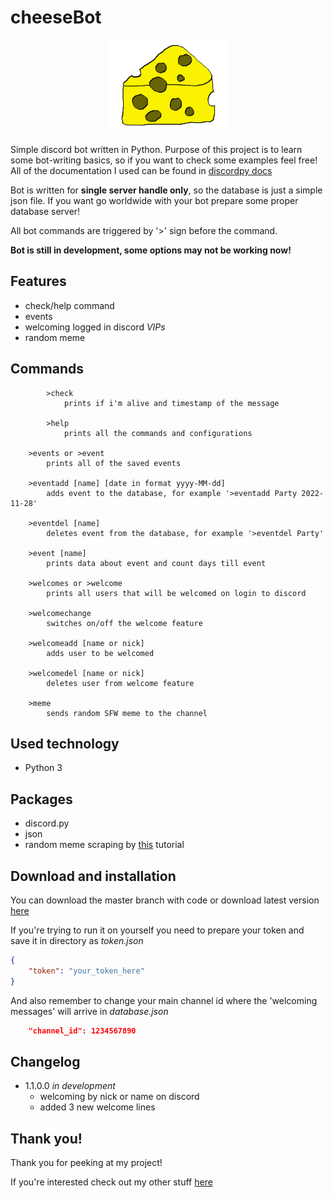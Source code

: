 # cheeseBot
<p align="center">
  <img src="https://github.com/alehee/cheeseBot/blob/main/git_res/logo.png" style="height:150px;">
</p>

Simple discord bot written in Python. Purpose of this project is to learn some bot-writing basics, so if you want to check some examples feel free! All of the documentation I used can be found in [discordpy docs](https://discordpy.readthedocs.io/en/stable/)

Bot is written for **single server handle only**, so the database is just a simple json file. If you want go worldwide with your bot prepare some proper database server!

All bot commands are triggered by '>' sign before the command.

**Bot is still in development, some options may not be working now!**

## Features
* check/help command
* events
* welcoming logged in discord *VIPs*
* random meme

## Commands
```
    	>check
        	prints if i'm alive and timestamp of the message
    
    	>help
        	prints all the commands and configurations
		
	>events or >event
		prints all of the saved events
		
	>eventadd [name] [date in format yyyy-MM-dd]
		adds event to the database, for example '>eventadd Party 2022-11-28'
		
	>eventdel [name]
		deletes event from the database, for example '>eventdel Party'
		
	>event [name]
		prints data about event and count days till event
		
	>welcomes or >welcome
		prints all users that will be welcomed on login to discord
	
	>welcomechange
		switches on/off the welcome feature
	
	>welcomeadd [name or nick]
		adds user to be welcomed
		
	>welcomedel [name or nick]
		deletes user from welcome feature
		
	>meme
		sends random SFW meme to the channel
```

## Used technology
* Python 3

## Packages
* discord.py
* json
* random meme scraping by [this](https://sijey-praveen.medium.com/how-to-make-a-discord-meme-bot-using-15-lines-of-python-code-a2c7f6284d9f) tutorial

## Download and installation
You can download the master branch with code or download latest version [here](https://drive.google.com/file/d/1GSu8a6LDqdzyvk3depJ01uPHyh3fkmj-/view?usp=sharing)

If you're trying to run it on yourself you need to prepare your token and save it in directory as *token.json*
```json
{
	"token": "your_token_here"
}
```

And also remember to change your main channel id where the 'welcoming messages' will arrive in *database.json*
```json
	"channel_id": 1234567890
```

## Changelog
* 1.1.0.0 *in development*
	* welcoming by nick or name on discord
	* added 3 new welcome lines

## Thank you!
Thank you for peeking at my project!

If you're interested check out my other stuff [here](https://github.com/alehee)
